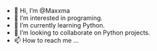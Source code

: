 - 👋 Hi, I’m @Maxxma
- 👀 I’m interested in programing.
- 🌱 I’m currently learning Python.
- 💞️ I’m looking to collaborate on Python projects.
- 📫 How to reach me ...

<!---
Maxxma/Maxxma is a ✨ special ✨ repository because its `README.md` (this file) appears on your GitHub profile.
You can click the Preview link to take a look at your changes.
--->
